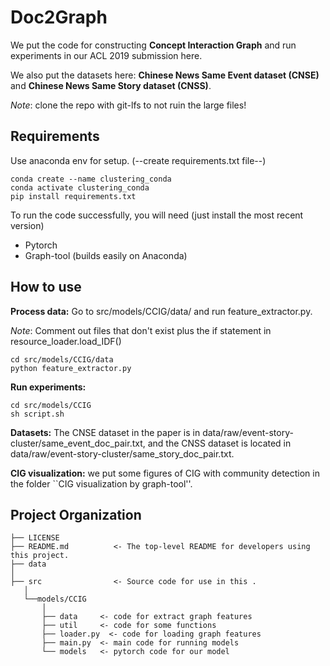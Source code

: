 Doc2Graph
==============================
We put the code for constructing **Concept Interaction Graph** and run experiments in our ACL 2019 submission here. 

We also put the datasets here: **Chinese News Same Event dataset (CNSE)** and **Chinese News Same Story dataset (CNSS)**. 

*Note*: clone the repo with git-lfs to not ruin the large files!

Requirements
-------------------
Use anaconda env for setup. (--create requirements.txt file--)
```
conda create --name clustering_conda
conda activate clustering_conda
pip install requirements.txt
```

To run the code successfully, you will need (just install the most recent version)

- Pytorch
- Graph-tool (builds easily on Anaconda)


How to use
------------------
**Process data:** Go to src/models/CCIG/data/ and run feature_extractor.py.

*Note*: Comment out files that don't exist plus the if statement in resource_loader.load_IDF()

```
cd src/models/CCIG/data
python feature_extractor.py
```
**Run experiments:** 
```
cd src/models/CCIG
sh script.sh
```

**Datasets:** The CNSE dataset in the paper is in data/raw/event-story-cluster/same_event_doc_pair.txt,   and the CNSS dataset is located in data/raw/event-story-cluster/same_story_doc_pair.txt.

**CIG visualization:** we put some figures of CIG with community detection in the folder ``CIG visualization by graph-tool''.


Project Organization
------------

    ├── LICENSE
    ├── README.md          <- The top-level README for developers using this project.
    ├── data
    │
    ├── src                <- Source code for use in this .
       │
       └──models/CCIG         
           │
           ├── data     <- code for extract graph features 
           ├── util     <- code for some functions 
           ├── loader.py  <- code for loading graph features
           ├── main.py  <- main code for running models
           └── models   <- pytorch code for our model
    
